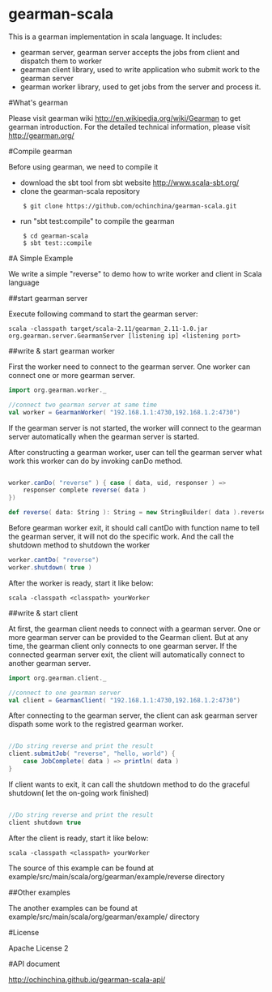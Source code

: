 gearman-scala
=============

This is a gearman implementation in scala language. It includes:

* gearman server, gearman server accepts the jobs from client and dispatch them to worker
* gearman client library, used to write application who submit work to the gearman server
* gearman worker library, used to get jobs from the server and process it.

#What's gearman


Please visit gearman wiki http://en.wikipedia.org/wiki/Gearman to get gearman introduction.
For the detailed technical information, please visit http://gearman.org/ 

#Compile gearman


Before using gearman, we need to compile it

* download the sbt tool from sbt website http://www.scala-sbt.org/
* clone the gearman-scala repository

```shell
	$ git clone https://github.com/ochinchina/gearman-scala.git
```

* run "sbt test:compile" to compile the gearman
```shell
	$ cd gearman-scala
	$ sbt test::compile
```

#A Simple Example

We write a simple "reverse" to demo how to write worker and client in Scala language

##start gearman server

Execute following command to start the gearman server:

```shell
scala -classpath target/scala-2.11/gearman_2.11-1.0.jar org.gearman.server.GearmanServer [listening ip] <listening port>
```

##write & start gearman worker

First the worker need to connect to the gearman server. One worker can connect one
or more gearman server.

```scala
import org.gearman.worker._

//connect two gearman server at same time
val worker = GearmanWorker( "192.168.1.1:4730,192.168.1.2:4730")
```

If the gearman server is not started, the worker will connect to the gearman server
automatically when the gearman server is started.

After constructing a gearman worker, user can tell the gearman server what work this
worker can do by invoking canDo method.
  
```scala

worker.canDo( "reverse" ) { case ( data, uid, responser ) =>
	responser complete reverse( data )
})

def reverse( data: String ): String = new StringBuilder( data ).reverse.toString
```

Before gearman worker exit, it should call cantDo with function name to tell the
gearman server, it will not do the specific work. And the call the shutdown method
to shutdown the worker

```scala
worker.cantDo( "reverse")
worker.shutdown( true )
```

After the worker is ready, start it like below:

```shell
scala -classpath <classpath> yourWorker
```

##write & start client

At first, the gearman client needs to connect with a gearman server. One or more
gearman server can be provided to the Gearman client. But at any time, the gearman
client only connects to one gearman server. If the connected gearman server exit,
the client will automatically connect to another gearman server.

```scala
import org.gearman.client._

//connect to one gearman server
val client = GearmanClient( "192.168.1.1:4730,192.168.1.2:4730")

```

After connecting to the gearman server, the client can ask gearman server dispath
some work to the registred gearman worker.

```scala

//Do string reverse and print the result
client.submitJob( "reverse", "hello, world") {
	case JobComplete( data ) => println( data )
}
```

If client wants to exit, it can call the shutdown method to do the graceful shutdown( let
the on-going work finished)

```scala

//Do string reverse and print the result
client shutdown true
```

After the client is ready, start it like below:

```shell
scala -classpath <classpath> yourWorker
```

The source of this example can be found at example/src/main/scala/org/gearman/example/reverse directory

##Other examples

The another examples can be found at  example/src/main/scala/org/gearman/example/ directory

#License

Apache License 2

#API document

http://ochinchina.github.io/gearman-scala-api/
